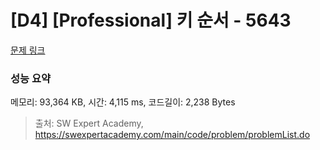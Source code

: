 # [D4] [Professional] 키 순서 - 5643 

[문제 링크](https://swexpertacademy.com/main/code/problem/problemDetail.do?contestProbId=AWXQsLWKd5cDFAUo) 

### 성능 요약

메모리: 93,364 KB, 시간: 4,115 ms, 코드길이: 2,238 Bytes



> 출처: SW Expert Academy, https://swexpertacademy.com/main/code/problem/problemList.do